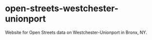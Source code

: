# open-streets-westchester-unionport
Website for Open Streets data on Westchester-Unionport in Bronx, NY.
